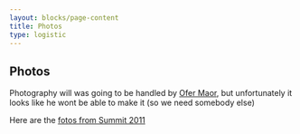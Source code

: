 ```yaml
---
layout: blocks/page-content
title: Photos
type: logistic
---
```


## Photos

Photography will was going to be handled by [Ofer Maor](../Participants/remote/Ofer-Maor.md), but unfortunately it looks like he wont be able to make it (so we need somebody else)

Here are the [fotos from Summit 2011](https://ofermaor.smugmug.com/Albums/Other/OWASP-Summit-Album/n-FhRLLp/)

